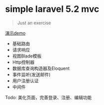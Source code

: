 # simple laravel 5.2 mvc 
> Just an exercise 

[演示demo](http://laravel.520world.com)

- 基础路由
- 请求响应
- 视图Blade模板
- Http控制器
- 数据库查询构造器及Eloquent
- 事件监听(发送邮件)
- 用户注册认证
- 中间件

Todo: 美化页面，完善登录、注册、编辑功能